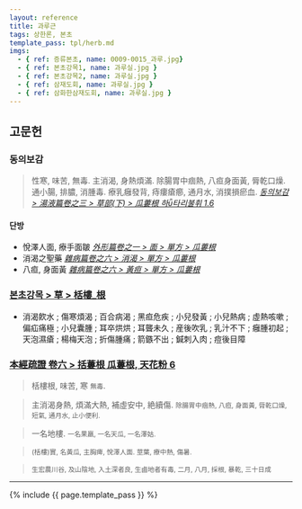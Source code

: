 ```yaml
---
layout: reference
title: 과루근
tags: 상한론, 본초
template_pass: tpl/herb.md
imgs:
  - { ref: 증류본초, name: 0009-0015_과루.jpg}
  - { ref: 본초강목1, name: 과루실.jpg }
  - { ref: 본초강목2, name: 과루실.jpg }
  - { ref: 삼재도회, name: 과루실.jpg }
  - { ref: 삼화한삼재도회, name: 과루실.jpg }
---
```


## 고문헌

### 동의보감

> 性寒, 味苦, 無毒. 主消渴, 身熱煩滿. 除腸胃中痼熱, 八疸身面黃, 脣乾口燥. 通小腸, 排膿, 消腫毒. 療乳癰發背, 痔瘻瘡癤, 通月水, 消撲損瘀血. _[동의보감 > 湯液篇卷之三 > 草部(下) >  瓜蔞根 하타리불휘 1.6](https://mediclassics.kr/books/8/volume/22/#content_38)_

#### 단방

* 悅澤人面, 療手面皺 _[外形篇卷之一 > 面 > 單方 > 瓜蔞根](https://mediclassics.kr/books/8/volume/5#content_551)_
* 消渴之聖藥 _[雜病篇卷之六 > 消渴 > 單方 > 瓜蔞根](https://mediclassics.kr/books/8/volume/14#content_1126)_
* 八疸, 身面黃 _[雜病篇卷之六 > 黃疸 > 單方 > 瓜蔞根](https://mediclassics.kr/books/8/volume/14#content_1414)_


### [본초강목 > 草 > 栝樓_根]()

* 消渴飮水 ; 傷寒煩渴 ; 百合病渴 ; 黑疸危疾 ; 小兒發黃 ; 小兒熱病 ; 虛熱咳嗽 ; 偏疝痛極 ; 小兒囊腫 ; 耳卒烘烘 ; 耳聾未久 ; 産後吹乳 ; 乳汁不下 ; 癰腫初起 ; 天泡濕瘡 ; 楊梅天泡 ; 折傷腫痛 ; 箭鏃不出 ; 鍼刺入肉 ; 痘後目障


### [本經疏證 卷六 > 括蔞根 瓜蔞根, 天花粉 6](https://mediclassics.kr/books/154/volume/6/#content_59)

> 栝樓根, 味苦, 寒 <small>無毒</small>. 

> 主消渴身熱, 煩滿大熱, 補虛安中, 絶續傷. <small>除腸胃中痼熱, 八疸, 身面黃, 脣乾口燥, 短氣, 通月水, 止小便利.</small>

> 一名地樓. <small>一名果羸, 一名天瓜, 一名澤姑.</small>

> <small>(栝樓)實, 名黃瓜, 主胸痺, 悅澤人面. 莖葉, 療中熱, 傷暑.</small>

> <small>生宏農川谷, 及山陰地, 入土深者良, 生鹵地者有毒, 二月, 八月, 採根, 暴乾, 三十日成</small>

***

{% include {{ page.template_pass }} %}
